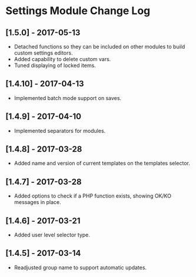 
# Settings Module Change Log

## [1.5.0] - 2017-05-13

- Detached functions so they can be included on other modules to build custom settings editors.
- Added capability to delete custom vars.
- Tuned displaying of locked items.

## [1.4.10] - 2017-04-13

- Implemented batch mode support on saves.

## [1.4.9] - 2017-04-10

- Implemented separators for modules.

## [1.4.8] - 2017-03-28

- Added name and version of current templates on the templates selector.

## [1.4.7] - 2017-03-28

- Added options to check if a PHP function exists, showing OK/KO messages in place.

## [1.4.6] - 2017-03-21

- Added user level selector type.

## [1.4.5] - 2017-03-14

- Readjusted group name to support automatic updates.
